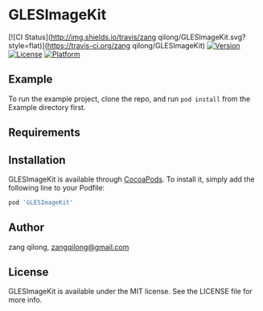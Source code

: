 # GLESImageKit

[![CI Status](http://img.shields.io/travis/zang qilong/GLESImageKit.svg?style=flat)](https://travis-ci.org/zang qilong/GLESImageKit)
[![Version](https://img.shields.io/cocoapods/v/GLESImageKit.svg?style=flat)](http://cocoapods.org/pods/GLESImageKit)
[![License](https://img.shields.io/cocoapods/l/GLESImageKit.svg?style=flat)](http://cocoapods.org/pods/GLESImageKit)
[![Platform](https://img.shields.io/cocoapods/p/GLESImageKit.svg?style=flat)](http://cocoapods.org/pods/GLESImageKit)

## Example

To run the example project, clone the repo, and run `pod install` from the Example directory first.

## Requirements

## Installation

GLESImageKit is available through [CocoaPods](http://cocoapods.org). To install
it, simply add the following line to your Podfile:

```ruby
pod 'GLESImageKit'
```

## Author

zang qilong, zangqilong@gmail.com

## License

GLESImageKit is available under the MIT license. See the LICENSE file for more info.
